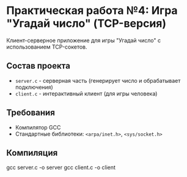 # Практическая работа №4: Игра "Угадай число" (TCP-версия)

Клиент-серверное приложение для игры "Угадай число" с использованием TCP-сокетов.

## Состав проекта
- `server.c` - серверная часть (генерирует число и обрабатывает подключения)
- `client.c` - интерактивный клиент (для игры человека)

## Требования
- Компилятор GCC
- Стандартные библиотеки: `<arpa/inet.h>`, `<sys/socket.h>`

## Компиляция
gcc server.c -o server
gcc client.c -o client
